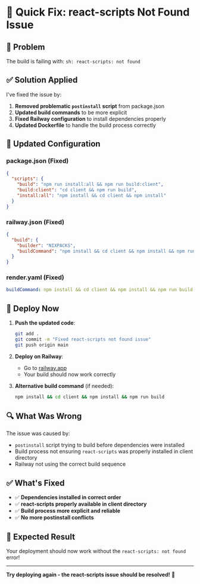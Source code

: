 # 🚀 Quick Fix: react-scripts Not Found Issue

## 🐛 Problem
The build is failing with: `sh: react-scripts: not found`

## ✅ Solution Applied

I've fixed the issue by:

1. **Removed problematic `postinstall` script** from package.json
2. **Updated build commands** to be more explicit
3. **Fixed Railway configuration** to install dependencies properly
4. **Updated Dockerfile** to handle the build process correctly

## 🎯 Updated Configuration

### package.json (Fixed)
```json
{
  "scripts": {
    "build": "npm run install:all && npm run build:client",
    "build:client": "cd client && npm run build",
    "install:all": "npm install && cd client && npm install"
  }
}
```

### railway.json (Fixed)
```json
{
  "build": {
    "builder": "NIXPACKS",
    "buildCommand": "npm install && cd client && npm install && npm run build"
  }
}
```

### render.yaml (Fixed)
```yaml
buildCommand: npm install && cd client && npm install && npm run build
```

## 🚀 Deploy Now

1. **Push the updated code**:
   ```bash
   git add .
   git commit -m "Fixed react-scripts not found issue"
   git push origin main
   ```

2. **Deploy on Railway**:
   - Go to [railway.app](https://railway.app)
   - Your build should now work correctly

3. **Alternative build command** (if needed):
   ```bash
   npm install && cd client && npm install && npm run build
   ```

## 🔍 What Was Wrong

The issue was caused by:
- `postinstall` script trying to build before dependencies were installed
- Build process not ensuring `react-scripts` was properly installed in client directory
- Railway not using the correct build sequence

## ✅ What's Fixed

- ✅ **Dependencies installed in correct order**
- ✅ **react-scripts properly available in client directory**
- ✅ **Build process more explicit and reliable**
- ✅ **No more postinstall conflicts**

## 🎉 Expected Result

Your deployment should now work without the `react-scripts: not found` error!

---

**Try deploying again - the react-scripts issue should be resolved!** 🚀
